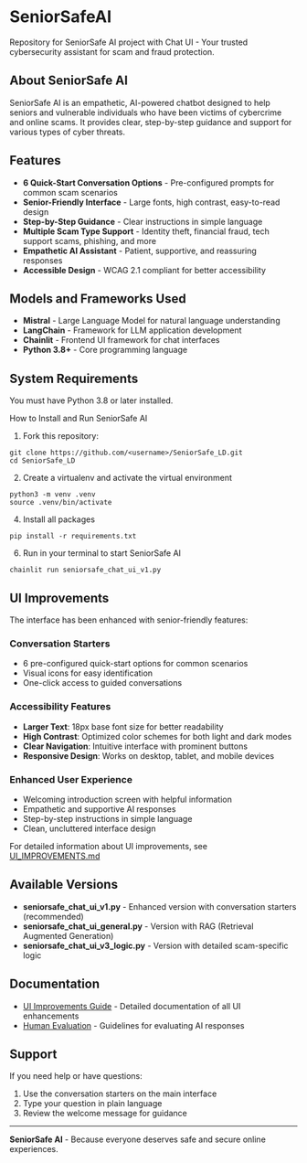 # SeniorSafeAI
Repository for SeniorSafe AI project with Chat UI - Your trusted cybersecurity assistant for scam and fraud protection.

## About SeniorSafe AI

SeniorSafe AI is an empathetic, AI-powered chatbot designed to help seniors and vulnerable individuals who have been victims of cybercrime and online scams. It provides clear, step-by-step guidance and support for various types of cyber threats.

## Features

- **6 Quick-Start Conversation Options** - Pre-configured prompts for common scam scenarios
- **Senior-Friendly Interface** - Large fonts, high contrast, easy-to-read design
- **Step-by-Step Guidance** - Clear instructions in simple language
- **Multiple Scam Type Support** - Identity theft, financial fraud, tech support scams, phishing, and more
- **Empathetic AI Assistant** - Patient, supportive, and reassuring responses
- **Accessible Design** - WCAG 2.1 compliant for better accessibility

## Models and Frameworks Used

- **Mistral** - Large Language Model for natural language understanding
- **LangChain** - Framework for LLM application development
- **Chainlit** - Frontend UI framework for chat interfaces
- **Python 3.8+** - Core programming language

## System Requirements

You must have Python 3.8 or later installed. 

How to Install and Run SeniorSafe AI
1. Fork this repository: 

```
git clone https://github.com/<username>/SeniorSafe_LD.git
cd SeniorSafe_LD
```


2. Create a virtualenv and activate the virtual environment
```
python3 -m venv .venv
source .venv/bin/activate
```

4. Install all packages
```
pip install -r requirements.txt
```

6. Run in your terminal to start SeniorSafe AI
```
chainlit run seniorsafe_chat_ui_v1.py
```

## UI Improvements

The interface has been enhanced with senior-friendly features:

### Conversation Starters
- 6 pre-configured quick-start options for common scenarios
- Visual icons for easy identification
- One-click access to guided conversations

### Accessibility Features
- **Larger Text**: 18px base font size for better readability
- **High Contrast**: Optimized color schemes for both light and dark modes
- **Clear Navigation**: Intuitive interface with prominent buttons
- **Responsive Design**: Works on desktop, tablet, and mobile devices

### Enhanced User Experience
- Welcoming introduction screen with helpful information
- Empathetic and supportive AI responses
- Step-by-step instructions in simple language
- Clean, uncluttered interface design

For detailed information about UI improvements, see [UI_IMPROVEMENTS.md](UI_IMPROVEMENTS.md)

## Available Versions

- **seniorsafe_chat_ui_v1.py** - Enhanced version with conversation starters (recommended)
- **seniorsafe_chat_ui_general.py** - Version with RAG (Retrieval Augmented Generation)
- **seniorsafe_chat_ui_v3_logic.py** - Version with detailed scam-specific logic

## Documentation

- [UI Improvements Guide](UI_IMPROVEMENTS.md) - Detailed documentation of all UI enhancements
- [Human Evaluation](Human%20evaluation/) - Guidelines for evaluating AI responses

## Support

If you need help or have questions:
1. Use the conversation starters on the main interface
2. Type your question in plain language
3. Review the welcome message for guidance

---

**SeniorSafe AI** - Because everyone deserves safe and secure online experiences.

